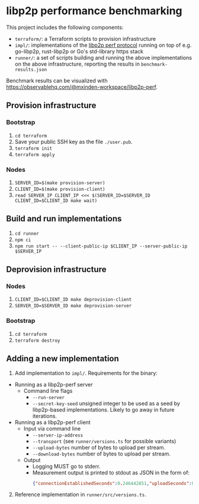 # libp2p performance benchmarking

This project includes the following components:

- `terraform/`: a Terraform scripts to provision infrastructure
- `impl/`: implementations of the [libp2p perf protocol](https://github.com/libp2p/specs/pull/478) running on top of e.g. go-libp2p, rust-libp2p or Go's std-library https stack
- `runner/`: a set of scripts building and running the above implementations on the above infrastructure, reporting the results in `benchmark-results.json`

Benchmark results can be visualized with https://observablehq.com/@mxinden-workspace/libp2p-perf.

## Provision infrastructure

### Bootstrap

1. `cd terraform`
2. Save your public SSH key as the file `./user.pub`.
3. `terraform init`
4. `terraform apply`

### Nodes

1. `SERVER_ID=$(make provision-server)`
2. `CLIENT_ID=$(make provision-client)`
3. `read SERVER_IP CLIENT_IP <<< $(SERVER_ID=$SERVER_ID CLIENT_ID=$CLIENT_ID make wait)`

## Build and run implementations

1. `cd runner`
2. `npm ci`
3. `npm run start -- --client-public-ip $CLIENT_IP --server-public-ip $SERVER_IP`

## Deprovision infrastructure

### Nodes

1. `CLIENT_ID=$CLIENT_ID make deprovision-client`
2. `SERVER_ID=$SERVER_ID make deprovision-server`

### Bootstrap

1. `cd terraform`
2. `terraform destroy`

## Adding a new implementation

1. Add implementation to `impl/`. Requirements for the binary:
  - Running as a libp2p-perf server
    - Command line flags
      - `--run-server`
      - `--secret-key-seed` unsigned integer to be used as a seed by libp2p-based implementations. Likely to go away in future iterations.
  - Running as a libp2p-perf client
      - Input via command line
        - `--server-ip-address`
        - `--transport` (see `runner/versions.ts` for possible variants)
        - `--upload-bytes` number of bytes to upload per stream.
        - `--download-bytes` number of bytes to upload per stream.
      - Output
        - Logging MUST go to stderr.
        - Measurement output is printed to stdout as JSON in the form of:
          ```json
          {"connectionEstablishedSeconds":0.246442851,"uploadSeconds":0.000002077,"downloadSeconds":0.060712241}
          ```

2. Reference implementation in `runner/src/versions.ts`.
